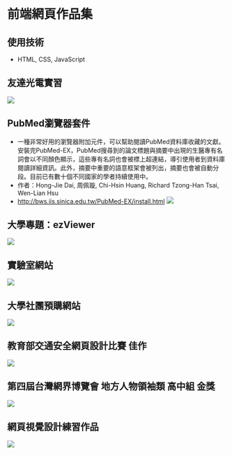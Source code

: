# 前端網頁作品集
## 使用技術
* HTML, CSS, JavaScript

## 友達光電實習
![](https://github.com/monkeypg/monkeypg.github.io/blob/master/img/Frontend-WebDesign/AUO.png)

## PubMed瀏覽器套件
* 一種非常好用的瀏覽器附加元件，可以幫助閱讀PubMed資料庫收藏的文獻。安裝完PubMed-EX，PubMed搜尋到的論文標題與摘要中出現的生醫專有名詞會以不同顏色顯示，這些專有名詞也會被標上超連結，導引使用者到資料庫閱讀詳細資訊。此外，摘要中重要的語意框架會被列出，摘要也會被自動分段。目前已有數十個不同國家的學者持續使用中。
* 作者：Hong-Jie Dai, 周佩璇, Chi-Hsin Huang, Richard Tzong-Han Tsai, Wen-Lian Hsu
* http://bws.iis.sinica.edu.tw/PubMed-EX/install.html
![](https://github.com/monkeypg/monkeypg.github.io/blob/master/img/Frontend-WebDesign/pubmed.png)

## 大學專題：ezViewer
![](https://github.com/monkeypg/monkeypg.github.io/blob/master/img/Frontend-WebDesign/ezViewer.png)

## 實驗室網站
![](https://github.com/monkeypg/monkeypg.github.io/blob/master/img/Frontend-WebDesign/IISR.png)

## 大學社團預購網站
![](https://github.com/monkeypg/monkeypg.github.io/blob/master/img/Frontend-WebDesign/NCHCH.png)

## 教育部交通安全網頁設計比賽 佳作
![](https://github.com/monkeypg/monkeypg.github.io/blob/master/img/Frontend-WebDesign/ITS.png)

## 第四屆台灣網界博覽會 地方人物領袖類 高中組 金獎
![](https://github.com/monkeypg/monkeypg.github.io/blob/master/img/Frontend-WebDesign/JOYCE.png)

## 網頁視覺設計練習作品
![](https://github.com/monkeypg/monkeypg.github.io/blob/master/img/Frontend-WebDesign/photo.png)
